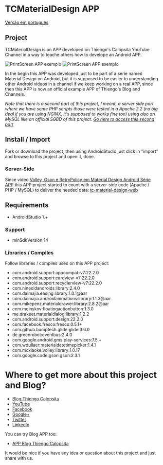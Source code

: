 TCMaterialDesign APP
===========================================

[Versão em português](https://github.com/viniciusthiengo/tc-material-design/blob/master/README.md)

## Project ##

TCMaterialDesign is an APP developed on Thiengo's Calopsita YouTube Channel in a way to teache others how to develope an Android APP.

![PrintScreen APP exemplo](https://s3-sa-east-1.amazonaws.com/thiengo-calopsita/github/device-2015-06-07-122119.png)
![PrintScreen APP exemplo](https://s3-sa-east-1.amazonaws.com/thiengo-calopsita/github/device-2015-07-19-211451.png)

In the begin this APP was developed just to be part of a serie named Material Design on Android, but it is supposed to be easier to understanding other Android videos in a channel if we keep working on a real APP, since then this APP is now an official example APP of Thiengo's Blog and Channels.

*Note that there is a second part of this project, I meant, a server side part where we have some PHP scripts those were tested in a Apache 2.2 (no big deal if you are using NGINX, it's supposed to works fine too) using also an MySQL like an official SGBD of this project. [Go here to access this second part](https://github.com/viniciusthiengo/tc-material-design-web)*

## Install / Import ##

Fork or download the project, then using AndroidStudio just click in "import" and browse to this project and open it, done.

### Server-Side ###

Since video [Volley, Gson e RetryPolicy em Material Design Android Série APP](http://www.thiengo.com.br/volley-gson-e-retrypolicy-em-material-design-android-serie-app) this APP project started to count with a server-side code (Apache / PHP / MySQL) to deliver the needed data: [tc-material-design-web](https://github.com/viniciusthiengo/tc-material-design-web)

## Requirements ##

* AndroidStudio 1.+

### Support ###

* minSdkVersion 14

### Libraries / Compiles ###

Follow libraries / compiles used on this APP project:

* com.android.support:appcompat-v7:22.2.0
* com.android.support:cardview-v7:22.2.0
* com.android.support:recyclerview-v7:22.2.0
* com.nineoldandroids:library:2.4.0
* com.daimajia.easing:library:1.0.1@aar
* com.daimajia.androidanimations:library:1.1.3@aar
* com.mikepenz.materialdrawer:library:2.8.2@aar
* com.melnykov:floatingactionbutton:1.3.0
* me.drakeet.materialdialog:library:1.2.2
* com.android.support:design:22.2.0
* com.facebook.fresco:fresco:0.5.1+
* com.github.bumptech.glide:glide:3.6.0
* de.greenrobot:eventbus:2.4.0
* com.google.android.gms:play-services:7.5.+
* com.wdullaer:materialdatetimepicker:1.4.1
* com.mcxiaoke.volley:library:1.0.17
* com.google.code.gson:gson:2.3.1

# Where to get more about this project and Blog? #

* [Blog Thiengo Calopsita](http://www.thiengo.com.br/)
* [YouTube](https://www.youtube.com/user/thiengoCalopsita)
* [Facebook](https://www.facebook.com/thiengoCalopsita)
* [Google+](https://plus.google.com/+ThiengoCalopsita/posts)
* [Twitter](https://twitter.com/thiengoCalops)
* [LinkedIn](https://www.linkedin.com/pub/vin%C3%ADcius-thiengo/80/9b1/517)

You can try Blog APP too:

* [APP Blog Thiengo Calopsita](https://play.google.com/store/apps/details?id=br.thiengocalopsita&hl=pt_BR)

It would be nice if you have any idea or question about this project and just share with us.